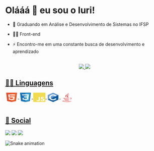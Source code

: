 <h1 align="left">Olááá 👋 eu sou o Iuri!</h1>

- 📘 Graduando em Análise e Desenvolvimento de Sistemas no IFSP

- 👨‍💻 Front-end

- ⚡ Encontro-me em uma constante busca de desenvolvimento e aprendizado

<br>
<div align="center">
  <a href="https://github.com/iurihenriq">
  <img height="145em" src="https://github-readme-stats.vercel.app/api?username=iurihenriq&show_icons=true&theme=dark&include_all_commits=true&count_private=true"/>
  <img height="145em" src="https://github-readme-stats.vercel.app/api/top-langs/?username=iurihenriq&layout=compact&langs_count=7&theme=dark"/>
</div>
  
  ## 👨‍💻 Linguagens
  
<div style="display: inline_block">
  <img align="center" alt="Iuri-HTML" height="30" width="40" src="https://raw.githubusercontent.com/devicons/devicon/master/icons/html5/html5-original.svg">
  <img align="center" alt="Iuri-CSS" height="30" width="40" src="https://raw.githubusercontent.com/devicons/devicon/master/icons/css3/css3-original.svg">
  <img align="center" alt="Iuri-Js" height="30" width="40" src="https://raw.githubusercontent.com/devicons/devicon/master/icons/javascript/javascript-plain.svg">
  <img align="center" alt="Iuri-C" height="30" width="40" src="https://github.com/devicons/devicon/blob/master/icons/c/c-original.svg">
  <img align="center" alt="Iuri-JAVA" height="30" width="40" src="https://github.com/devicons/devicon/blob/master/icons/java/java-plain.svg">
  <br><br>

</div>

  ## 📱 Social 
 
<div> 
   <a href="https://www.linkedin.com/in/iuri-henrique/" target="_blank"><img src="https://img.shields.io/badge/-LinkedIn-%230077B5?style=for-the-badge&logo=linkedin&logoColor=white" target="_blank"></a> 
  <a href="https://instagram.com/iurihenriq" target="_blank"><img src="https://img.shields.io/badge/-Instagram-%23E4405F?style=for-the-badge&logo=instagram&logoColor=white" target="_blank"></a>
  <a href = "mailto:iurinhg2@gmail.com"><img src="https://img.shields.io/badge/Gmail-D14836?style=for-the-badge&logo=gmail&logoColor=white" target="_blank"></a>

  ![Snake animation](https://github.com/iurihenriq/iurihenriq/blob/output/github-contribution-grid-snake.svg)
</div>
